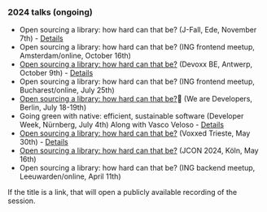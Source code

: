### 2024 talks (ongoing)

* Open sourcing a library: how hard can that be? (J-Fall, Ede, November 7th) - [Details](https://jfall.nl/speakers-2024/)
* Open sourcing a library: how hard can that be? (ING frontend meetup, Amsterdam/online, October 16th)
* [Open sourcing a library: how hard can that be?](https://www.youtube.com/watch?v=uR3rRvg9J5E) (Devoxx BE, Antwerp, October 9th) - [Details](https://devoxx.be/talk/?id=8192)
* Open sourcing a library: how hard can that be? (ING frontend meetup, Bucharest/online, July 25th)
* [Open sourcing a library: how hard can that be?](https://www.wearedevelopers.com/en/videos/1058/open-sourcing-a-library-how-hard-can-that-be)🔐 (We are Developers, Berlin, July 18-19th)
* Going green with native: efficient, sustainable software (Developer Week, Nürnberg, July 4th) Along with Vasco Veloso - [Details](https://www.developer-week.de/programm/#/talk/going-green-with-native-efficient-sustainable-software)
* [Open sourcing a library: how hard can that be?](https://www.youtube.com/watch?v=0f_hv_Dl8Ug) (Voxxed Trieste, May 30th) - [Details](https://voxxeddays.com/trieste/schedule/talk/?id=3263)
* [Open sourcing a library: how hard can that be?](https://www.youtube.com/watch?v=Q-s91IuCVSA) (JCON 2024, Köln, May 16th)
* Open sourcing a library: how hard can that be? (ING backend meetup, Leeuwarden/online, April 11th)

If the title is a link, that will open a publicly available recording of the session.
